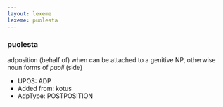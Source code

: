 ```yaml
---
layout: lexeme
lexeme: puolesta
---
```


###  puolesta

adposition (behalf of) when can be attached to a genitive NP, otherwise noun forms of *puoli* (side)
* UPOS:  ADP
* Added from:  kotus
* AdpType:  POSTPOSITION

